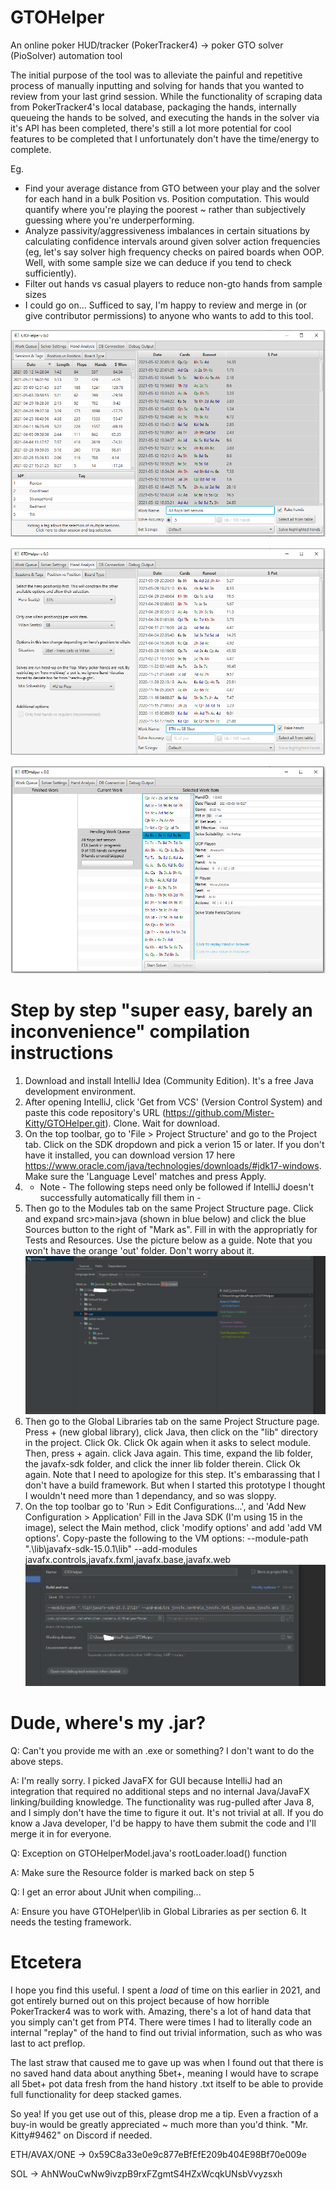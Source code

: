 # GTOHelper
An online poker HUD/tracker (PokerTracker4) -> poker GTO solver (PioSolver) automation tool

The initial purpose of the tool was to alleviate the painful and repetitive process of manually inputting and solving for hands that you wanted to review from your last grind session. While the functionality of scraping data from PokerTracker4's local database, packaging the hands, internally queueing the hands to be solved, and executing the hands in the solver via it's API has been completed, there's still a lot more potential for cool features to be completed that I unfortunately don't have the time/energy to complete. 

Eg.
- Find your average distance from GTO between your play and the solver for each hand in a bulk Position vs. Position computation. This would quantify where you're playing the poorest ~ rather than subjectively guessing where you're underperforming.
- Analyze passivity/aggressiveness imbalances in certain situations by calculating confidence intervals around given solver action frequencies (eg, let's say solver high frequency checks on paired boards when OOP. Well, with some sample size we can deduce if you tend to check sufficiently).
- Filter out hands vs casual players to reduce non-gto hands from sample sizes
- I could go on... Sufficed to say, I'm happy to review and merge in (or give contributor permissions) to anyone who wants to add to this tool. 

![Sessions](https://github.com/Mister-Kitty/Mister-Kitty.github.io/blob/3cbb8b91d2556ee92580313fcacdf9e3d0fb5d52/img/GTOHelper/Session%20Tab.png)

![Position v position](https://github.com/Mister-Kitty/Mister-Kitty.github.io/blob/3cbb8b91d2556ee92580313fcacdf9e3d0fb5d52/img/GTOHelper/Position%20v%20Position.png)

![Work Queue](https://github.com/Mister-Kitty/Mister-Kitty.github.io/blob/3cbb8b91d2556ee92580313fcacdf9e3d0fb5d52/img/GTOHelper/Work%20Queue.png)

# Step by step "super easy, barely an inconvenience" compilation instructions
1. Download and install IntelliJ Idea (Community Edition). It's a free Java development environment.
2. After opening IntelliJ, click 'Get from VCS' (Version Control System) and paste this code repository's URL (https://github.com/Mister-Kitty/GTOHelper.git). Clone. Wait for download.
3. On the top toolbar, go to 'File > Project Structure' and go to the Project tab. Click on the SDK dropdown and pick a verion 15 or later. If you don't have it installed, you can download version 17 here https://www.oracle.com/java/technologies/downloads/#jdk17-windows. Make sure the 'Language Level' matches and press Apply.
4.   - Note - The following steps need only be followed if IntelliJ doesn't successfully automatically fill them in -
5. Then go to the Modules tab on the same Project Structure page. Click and expand src>main>java (shown in blue below) and click the blue Sources button to the right of "Mark as". Fill in with the appropriatly for Tests and Resources. Use the picture below as a guide. Note that you won't have the orange 'out' folder. Don't worry about it.
![Modules](https://github.com/Mister-Kitty/Mister-Kitty.github.io/blob/281df6abb17c884792bc74e13c4d57b46d9fc368/img/GTOHelper/Modules.png)
6. Then go to the Global Libraries tab on the same Project Structure page. Press + (new global library), click Java, then click on the "lib" directory in the project. Click Ok. Click Ok again when it asks to select module. Then, press + again. click Java again. This time, expand the lib folder, the javafx-sdk folder, and click the inner lib folder therein. Click Ok again. Note that I need to apologize for this step. It's embarassing that I don't have a build framework. But when I started this prototype I thought I wouldn't need more than 1 dependancy, and so was sloppy.
7. On the top toolbar go to 'Run > Edit Configurations...', and 'Add New Configuration > Application' Fill in the Java SDK (I'm using 15 in the image), select the Main method, click 'modify options' and add 'add VM options'. Copy-paste the following to the VM options: --module-path ".\lib\javafx-sdk-15.0.1\lib" --add-modules javafx.controls,javafx.fxml,javafx.base,javafx.web
![RunConf](https://github.com/Mister-Kitty/Mister-Kitty.github.io/blob/e9745acc763c122d86a1ee2e957a82c790dbbe93/img/GTOHelper/Run%20Config.png)

# Dude, where's my .jar?
Q: Can't you provide me with an .exe or something? I don't want to do the above steps.

A: I'm really sorry. I picked JavaFX for GUI because IntelliJ had an integration that required no additional steps and no internal Java/JavaFX linking/building knowledge. The functionality was rug-pulled after Java 8, and I simply don't have the time to figure it out. It's not trivial at all. If you do know a Java developer, I'd be happy to have them submit the code and I'll merge it in for everyone.

Q: Exception on GTOHelperModel.java's rootLoader.load() function

A: Make sure the Resource folder is marked back on step 5

Q: I get an error about JUnit when compiling...

A: Ensure you have GTOHelper\lib in Global Libraries as per section 6. It needs the testing framework.

# Etcetera
I hope you find this useful. I spent a *load* of time on this earlier in 2021, and got entirely burned out on this project because of how horrible PokerTracker4 was to work with. Amazing, there's a lot of hand data that you simply can't get from PT4. There were times I had to literally code an internal "replay" of the hand to find out trivial information, such as who was last to act preflop. 

The last straw that caused me to gave up was when I found out that there is no saved hand data about anything 5bet+, meaning I would have to scrape all 5bet+ pot data fresh from the hand history .txt itself to be able to provide full functionality for deep stacked games. 

So yea! If you get use out of this, please drop me a tip. Even a fraction of a buy-in would be greatly appreciated ~ much more than you'd think. "Mr. Kitty#9462" on Discord if needed.

ETH/AVAX/ONE -> 0x59C8a33e0e9c877eBfEfE209b404E98Bf70e009e

SOL -> AhNWouCwNw9ivzpB9rxFZgmtS4HZxWcqkUNsbVvyzsxh
